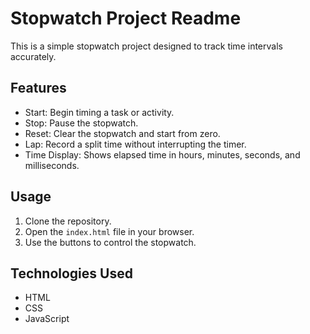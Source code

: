 # Stopwatch Project Readme

This is a simple stopwatch project designed to track time intervals accurately. 

## Features

- Start: Begin timing a task or activity.
- Stop: Pause the stopwatch.
- Reset: Clear the stopwatch and start from zero.
- Lap: Record a split time without interrupting the timer.
- Time Display: Shows elapsed time in hours, minutes, seconds, and milliseconds.

## Usage

1. Clone the repository.
2. Open the `index.html` file in your browser.
3. Use the buttons to control the stopwatch.

## Technologies Used

- HTML
- CSS
- JavaScript
